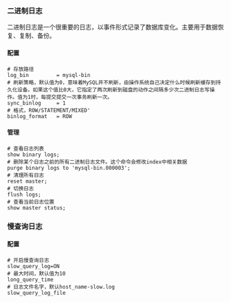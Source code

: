 ### 二进制日志

 二进制日志是一个很重要的日志，以事件形式记录了数据库变化。主要用于数据恢复、复制、备份。

#### 配置

```properties
# 存放路径
log_bin			= mysql-bin
# 刷新策略，默认值为0，意味着MySQL并不刷新，由操作系统自己决定什么时候刷新缓存到持久化设备。如果这个值比0大，它指定了两次刷新到磁盘的动作之间隔多少次二进制日志写操作。值为1时，每提交提交一次事务刷新一次。
sync_binlog 	= 1
# 格式，ROW/STATEMENT/MIXED'
binlog_format	= ROW
```

#### 管理

```mysql
# 查看日志列表
show binary logs;
# 删除某个日志之前的所有二进制日志文件。这个命令会修改index中相关数据
purge binary logs to 'mysql-bin.000003';
# 清理所有日志
reset master;
# 切换日志
flush logs;
# 查看当前日志位置
show master status;
```

### 慢查询日志

#### 配置

```properties
# 开启慢查询日志
slow_query_log=ON 
# 最大时间，默认值为10
long_query_time 
# 日志文件名字，默认host_name-slow.log
slow_query_log_file
```



